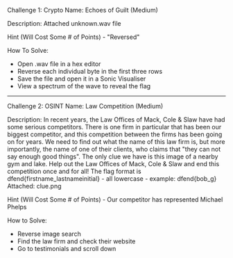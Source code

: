 Challenge 1: Crypto 
Name: Echoes of Guilt (Medium)

Description: Attached unknown.wav file

Hint (Will Cost Some # of Points) - "Reversed"

How To Solve:
   - Open .wav file in a hex editor
   - Reverse each individual byte in the first three rows
   - Save the file and open it in a Sonic Visualiser
   - View a spectrum of the wave to reveal the flag
_______________________________________________________________________________________________________________________________
Challenge 2: OSINT
Name: Law Competition (Medium)

Description: In recent years, the Law Offices of Mack, Cole & Slaw have had some serious competitors.
There is one firm in particular that has been our biggest competitor, and this competition between the firms has been going on for years. 
We need to find out what the name of this law firm is, but more importantly, the name of one of their clients, who claims that "they can not say enough good things". 
The only clue we have is this image of a nearby gym and lake. Help out the Law Offices of Mack, Cole & Slaw and end this competition once and for all! The flag format is dfend{firstname_lastnameinitial} - all lowercase - example: dfend{bob_g} Attached: clue.png

Hint (Will Cost Some # of Points) - Our competitor has represented Michael Phelps

How to Solve:
   - Reverse image search
   - Find the law firm and check their website
   - Go to testimonials and scroll down
